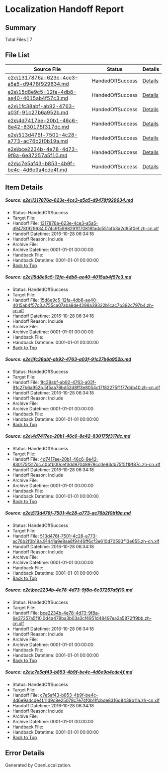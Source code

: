 # <a name='report-top'></a> Localization Handoff Report

## Summary
 Total Files | 7

## File List
 Source File | Status | Details 
 ----------- | ------ | ------- 
 [e2e\1317876a-623e-4ce3-a5a5-d9478f929634.md](https://github.com/OpenLocalizationTestOrg/ol-test0/blob/a1621fa148e87e4df2320dd235c20fd453d44dd6/e2e/1317876a-623e-4ce3-a5a5-d9478f929634.md) | HandedOffSuccess | [Details](#efec8c03c7ad4092c647fb3c387d185d0571051d1)
 [e2e\15d8e9c5-12fa-4db8-ae40-4015ab4f57c3.md](https://github.com/OpenLocalizationTestOrg/ol-test0/blob/a1621fa148e87e4df2320dd235c20fd453d44dd6/e2e/15d8e9c5-12fa-4db8-ae40-4015ab4f57c3.md) | HandedOffSuccess | [Details](#054770132f3050b0373ec7bf45cf7622fd23d3342)
 [e2e\1fc38abf-ab92-4763-a03f-91c27b6a952b.md](https://github.com/OpenLocalizationTestOrg/ol-test0/blob/a1621fa148e87e4df2320dd235c20fd453d44dd6/e2e/1fc38abf-ab92-4763-a03f-91c27b6a952b.md) | HandedOffSuccess | [Details](#1e8e92de3f35b6b424ed1dfdc7a7d1110f827b8e3)
 [e2e\4d7417ee-20b1-46c6-8e42-830175f317dc.md](https://github.com/OpenLocalizationTestOrg/ol-test0/blob/a1621fa148e87e4df2320dd235c20fd453d44dd6/e2e/4d7417ee-20b1-46c6-8e42-830175f317dc.md) | HandedOffSuccess | [Details](#d64228f8fd1d07976f52ab7e31589fd7f0d7ef814)
 [e2e\513d476f-7501-4c28-a773-ac76b2f0b19a.md](https://github.com/OpenLocalizationTestOrg/ol-test0/blob/a1621fa148e87e4df2320dd235c20fd453d44dd6/e2e/513d476f-7501-4c28-a773-ac76b2f0b19a.md) | HandedOffSuccess | [Details](#c7339fa8c4adaeb0247a77aacd912f3dba97f6b75)
 [e2e\bce2234b-4e78-4d73-9f8a-6e37257a5f10.md](https://github.com/OpenLocalizationTestOrg/ol-test0/blob/a1621fa148e87e4df2320dd235c20fd453d44dd6/e2e/bce2234b-4e78-4d73-9f8a-6e37257a5f10.md) | HandedOffSuccess | [Details](#4f692e05359067be3921430288d28b9fc93c41856)
 [e2e\c7e5af43-b853-4b9f-be4c-4d6e9a4cde4f.md](https://github.com/OpenLocalizationTestOrg/ol-test0/blob/a1621fa148e87e4df2320dd235c20fd453d44dd6/e2e/c7e5af43-b853-4b9f-be4c-4d6e9a4cde4f.md) | HandedOffSuccess | [Details](#fafefa8a1bd27b9fe26d7e3c585b557816d01e827)

## Item Details
##### <a name='efec8c03c7ad4092c647fb3c387d185d0571051d1'></a> Source: [e2e\1317876a-623e-4ce3-a5a5-d9478f929634.md](https://github.com/OpenLocalizationTestOrg/ol-test0/blob/a1621fa148e87e4df2320dd235c20fd453d44dd6/e2e/1317876a-623e-4ce3-a5a5-d9478f929634.md)
* Status: HandedOffSuccess
* Target File: 
* Handoff File: [1317876a-623e-4ce3-a5a5-d9478f929634.074c9f5998291ff70818fadd551afb3a2d65f0ef.zh-cn.xlf](https://github.com/OpenLocalizationTestOrg/ol-test0-handoff/blob/003201fc0169a2c14dd7d91c2da4755726e312be/ol-handoff/OpenLocalizationTestOrg/ol-test0-zhcn/shujia/ht/1317876a-623e-4ce3-a5a5-d9478f929634.074c9f5998291ff70818fadd551afb3a2d65f0ef.zh-cn.xlf)
* Handoff Datetime: 2016-10-28 06:34:18
* Handoff Reason: Include
* Archive File: 
* Archive Datetime: 0001-01-01 00:00:00
* Handback File: 
* Handback Datetime: 0001-01-01 00:00:00
* [Back to Top](#report-top)

##### <a name='054770132f3050b0373ec7bf45cf7622fd23d3342'></a> Source: [e2e\15d8e9c5-12fa-4db8-ae40-4015ab4f57c3.md](https://github.com/OpenLocalizationTestOrg/ol-test0/blob/a1621fa148e87e4df2320dd235c20fd453d44dd6/e2e/15d8e9c5-12fa-4db8-ae40-4015ab4f57c3.md)
* Status: HandedOffSuccess
* Target File: 
* Handoff File: [15d8e9c5-12fa-4db8-ae40-4015ab4f57c3.a755ca07aba9de4298a39322b1cac7b392c797b4.zh-cn.xlf](https://github.com/OpenLocalizationTestOrg/ol-test0-handoff/blob/003201fc0169a2c14dd7d91c2da4755726e312be/ol-handoff/OpenLocalizationTestOrg/ol-test0-zhcn/shujia/ht/15d8e9c5-12fa-4db8-ae40-4015ab4f57c3.a755ca07aba9de4298a39322b1cac7b392c797b4.zh-cn.xlf)
* Handoff Datetime: 2016-10-28 06:34:18
* Handoff Reason: Include
* Archive File: 
* Archive Datetime: 0001-01-01 00:00:00
* Handback File: 
* Handback Datetime: 0001-01-01 00:00:00
* [Back to Top](#report-top)

##### <a name='1e8e92de3f35b6b424ed1dfdc7a7d1110f827b8e3'></a> Source: [e2e\1fc38abf-ab92-4763-a03f-91c27b6a952b.md](https://github.com/OpenLocalizationTestOrg/ol-test0/blob/a1621fa148e87e4df2320dd235c20fd453d44dd6/e2e/1fc38abf-ab92-4763-a03f-91c27b6a952b.md)
* Status: HandedOffSuccess
* Target File: 
* Handoff File: [1fc38abf-ab92-4763-a03f-91c27b6a952b.5f5aa78bd52d8ff3e8054c17f82275f1f77ddb40.zh-cn.xlf](https://github.com/OpenLocalizationTestOrg/ol-test0-handoff/blob/003201fc0169a2c14dd7d91c2da4755726e312be/ol-handoff/OpenLocalizationTestOrg/ol-test0-zhcn/shujia/ht/1fc38abf-ab92-4763-a03f-91c27b6a952b.5f5aa78bd52d8ff3e8054c17f82275f1f77ddb40.zh-cn.xlf)
* Handoff Datetime: 2016-10-28 06:34:18
* Handoff Reason: Include
* Archive File: 
* Archive Datetime: 0001-01-01 00:00:00
* Handback File: 
* Handback Datetime: 0001-01-01 00:00:00
* [Back to Top](#report-top)

##### <a name='d64228f8fd1d07976f52ab7e31589fd7f0d7ef814'></a> Source: [e2e\4d7417ee-20b1-46c6-8e42-830175f317dc.md](https://github.com/OpenLocalizationTestOrg/ol-test0/blob/a1621fa148e87e4df2320dd235c20fd453d44dd6/e2e/4d7417ee-20b1-46c6-8e42-830175f317dc.md)
* Status: HandedOffSuccess
* Target File: 
* Handoff File: [4d7417ee-20b1-46c6-8e42-830175f317dc.c0bfb00cef3dd97048978cc0e93db75f5f19f87c.zh-cn.xlf](https://github.com/OpenLocalizationTestOrg/ol-test0-handoff/blob/003201fc0169a2c14dd7d91c2da4755726e312be/ol-handoff/OpenLocalizationTestOrg/ol-test0-zhcn/shujia/ht/4d7417ee-20b1-46c6-8e42-830175f317dc.c0bfb00cef3dd97048978cc0e93db75f5f19f87c.zh-cn.xlf)
* Handoff Datetime: 2016-10-28 06:34:18
* Handoff Reason: Include
* Archive File: 
* Archive Datetime: 0001-01-01 00:00:00
* Handback File: 
* Handback Datetime: 0001-01-01 00:00:00
* [Back to Top](#report-top)

##### <a name='c7339fa8c4adaeb0247a77aacd912f3dba97f6b75'></a> Source: [e2e\513d476f-7501-4c28-a773-ac76b2f0b19a.md](https://github.com/OpenLocalizationTestOrg/ol-test0/blob/a1621fa148e87e4df2320dd235c20fd453d44dd6/e2e/513d476f-7501-4c28-a773-ac76b2f0b19a.md)
* Status: HandedOffSuccess
* Target File: 
* Handoff File: [513d476f-7501-4c28-a773-ac76b2f0b19a.91441a9e8aa8f9446ff6cf3e610d70593f13e655.zh-cn.xlf](https://github.com/OpenLocalizationTestOrg/ol-test0-handoff/blob/003201fc0169a2c14dd7d91c2da4755726e312be/ol-handoff/OpenLocalizationTestOrg/ol-test0-zhcn/shujia/ht/513d476f-7501-4c28-a773-ac76b2f0b19a.91441a9e8aa8f9446ff6cf3e610d70593f13e655.zh-cn.xlf)
* Handoff Datetime: 2016-10-28 06:34:18
* Handoff Reason: Include
* Archive File: 
* Archive Datetime: 0001-01-01 00:00:00
* Handback File: 
* Handback Datetime: 0001-01-01 00:00:00
* [Back to Top](#report-top)

##### <a name='4f692e05359067be3921430288d28b9fc93c41856'></a> Source: [e2e\bce2234b-4e78-4d73-9f8a-6e37257a5f10.md](https://github.com/OpenLocalizationTestOrg/ol-test0/blob/a1621fa148e87e4df2320dd235c20fd453d44dd6/e2e/bce2234b-4e78-4d73-9f8a-6e37257a5f10.md)
* Status: HandedOffSuccess
* Target File: 
* Handoff File: [bce2234b-4e78-4d73-9f8a-6e37257a5f10.0d4a478ba3b03a3cf4951d48497ea2a5872ff9bb.zh-cn.xlf](https://github.com/OpenLocalizationTestOrg/ol-test0-handoff/blob/003201fc0169a2c14dd7d91c2da4755726e312be/ol-handoff/OpenLocalizationTestOrg/ol-test0-zhcn/shujia/ht/bce2234b-4e78-4d73-9f8a-6e37257a5f10.0d4a478ba3b03a3cf4951d48497ea2a5872ff9bb.zh-cn.xlf)
* Handoff Datetime: 2016-10-28 06:34:18
* Handoff Reason: Include
* Archive File: 
* Archive Datetime: 0001-01-01 00:00:00
* Handback File: 
* Handback Datetime: 0001-01-01 00:00:00
* [Back to Top](#report-top)

##### <a name='fafefa8a1bd27b9fe26d7e3c585b557816d01e827'></a> Source: [e2e\c7e5af43-b853-4b9f-be4c-4d6e9a4cde4f.md](https://github.com/OpenLocalizationTestOrg/ol-test0/blob/a1621fa148e87e4df2320dd235c20fd453d44dd6/e2e/c7e5af43-b853-4b9f-be4c-4d6e9a4cde4f.md)
* Status: HandedOffSuccess
* Target File: 
* Handoff File: [c7e5af43-b853-4b9f-be4c-4d6e9a4cde4f.11d9c8e25078c7e74f0b11fcbde8316d8439b11a.zh-cn.xlf](https://github.com/OpenLocalizationTestOrg/ol-test0-handoff/blob/003201fc0169a2c14dd7d91c2da4755726e312be/ol-handoff/OpenLocalizationTestOrg/ol-test0-zhcn/shujia/ht/c7e5af43-b853-4b9f-be4c-4d6e9a4cde4f.11d9c8e25078c7e74f0b11fcbde8316d8439b11a.zh-cn.xlf)
* Handoff Datetime: 2016-10-28 06:34:18
* Handoff Reason: Include
* Archive File: 
* Archive Datetime: 0001-01-01 00:00:00
* Handback File: 
* Handback Datetime: 0001-01-01 00:00:00
* [Back to Top](#report-top)


## Error Details

Generated by OpenLocalization.
